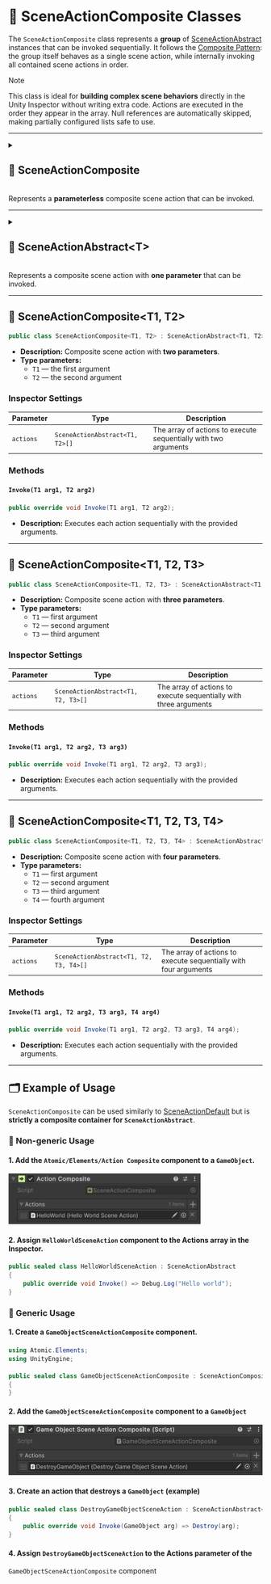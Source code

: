 # 🧩 SceneActionComposite Classes

The `SceneActionComposite` class represents a **group** of [SceneActionAbstract](SceneActionAbstract.md) instances that
can be invoked sequentially. It follows the [Composite Pattern](https://en.wikipedia.org/wiki/Composite_pattern): the
group itself behaves as a single scene action, while internally invoking all contained scene actions in order.

> [!NOTE]
> This class is ideal for **building complex scene behaviors** directly in the Unity Inspector without writing extra
> code. Actions are executed in the order they appear in the array. Null references are automatically skipped, making
> partially configured lists safe to use.

---

<details>
  <summary>
    <h2>🧩 SceneActionComposite</h2>
    <br> Represents a <b>parameterless</b> composite scene action that can be invoked.
  </summary>

```csharp
public class SceneActionComposite : SceneActionAbstract
```

- **Description:** Represents a **parameterless composite scene action**.
- **Usage:** Attach to a `GameObject`, assign a list of `SceneActionAbstract` implementations in the Inspector, and they
  will be invoked sequentially.

### 🛠 Inspector Settings

| Parameter | Description |
|-----------|-------------|
| `actions` | The array of scene actions to invoke in order |

### Field

#### `actions`
```csharp
public SceneActionAbstract[] actions;
```
- **Description:** The array of scene actions to invoke in order.
- **Access:** Read / Write

### Method

#### `Invoke()`
```csharp
public override void Invoke();
```
- **Description:** Executes each action in the `actions` array sequentially.

</details>


---

<details>
  <summary>
    <h2>🧩 SceneActionAbstract&lt;T&gt;</h2>
    <br> Represents a composite scene action with <b>one parameter</b> that can be invoked.
  </summary>


```csharp
public class SceneActionComposite<T> : SceneActionAbstract<T>
```

- **Description:** Composite scene action with **one parameter**.
- **Type parameter:** `T` — the argument type.

### 🛠 Inspector Settings

| Parameter | Description |
|-----------|-------------|
| `actions` | The array of scene actions to invoke in order |

### Field

#### `actions`
```csharp
public SceneActionAbstract<T>[] actions;
```
- **Description:** The array of scene actions to invoke in order.
- **Access:** Read / Write

### Method

#### `Invoke(T arg)`
```csharp
public override void Invoke(T arg);
```
- **Description:** Executes each action sequentially with the provided argument.

</details>

---

## 🧩 SceneActionComposite&lt;T1, T2&gt;

```csharp
public class SceneActionComposite<T1, T2> : SceneActionAbstract<T1, T2>
```

- **Description:** Composite scene action with **two parameters**.
- **Type parameters:**
    - `T1` — the first argument
    - `T2` — the second argument

### Inspector Settings

| Parameter | Type                            | Description                                                     |
|-----------|---------------------------------|-----------------------------------------------------------------|
| `actions` | `SceneActionAbstract<T1, T2>[]` | The array of actions to execute sequentially with two arguments |

### Methods

#### `Invoke(T1 arg1, T2 arg2)`

```csharp
public override void Invoke(T1 arg1, T2 arg2);
```

- **Description:** Executes each action sequentially with the provided arguments.

---

## 🧩 SceneActionComposite&lt;T1, T2, T3&gt;

```csharp
public class SceneActionComposite<T1, T2, T3> : SceneActionAbstract<T1, T2, T3>
```

- **Description:** Composite scene action with **three parameters**.
- **Type parameters:**
    - `T1` — first argument
    - `T2` — second argument
    - `T3` — third argument

### Inspector Settings

| Parameter | Type                                | Description                                                       |
|-----------|-------------------------------------|-------------------------------------------------------------------|
| `actions` | `SceneActionAbstract<T1, T2, T3>[]` | The array of actions to execute sequentially with three arguments |

### Methods

#### `Invoke(T1 arg1, T2 arg2, T3 arg3)`

```csharp
public override void Invoke(T1 arg1, T2 arg2, T3 arg3);
```

- **Description:** Executes each action sequentially with the provided arguments.

---

## 🧩 SceneActionComposite&lt;T1, T2, T3, T4&gt;

```csharp
public class SceneActionComposite<T1, T2, T3, T4> : SceneActionAbstract<T1, T2, T3, T4>
```

- **Description:** Composite scene action with **four parameters**.
- **Type parameters:**
    - `T1` — first argument
    - `T2` — second argument
    - `T3` — third argument
    - `T4` — fourth argument

### Inspector Settings

| Parameter | Type                                    | Description                                                      |
|-----------|-----------------------------------------|------------------------------------------------------------------|
| `actions` | `SceneActionAbstract<T1, T2, T3, T4>[]` | The array of actions to execute sequentially with four arguments |

### Methods

#### `Invoke(T1 arg1, T2 arg2, T3 arg3, T4 arg4)`

```csharp
public override void Invoke(T1 arg1, T2 arg2, T3 arg3, T4 arg4);
```

- **Description:** Executes each action sequentially with the provided arguments.

---

## 🗂 Example of Usage

`SceneActionComposite` can be used similarly to [SceneActionDefault](SceneActionDefault.md) but is **strictly a
composite container for `SceneActionAbstract`**.

### 🔹 Non-generic Usage

#### 1. Add the `Atomic/Elements/Action Composite` component to a `GameObject`.

<img src="../../Images/SceneActionComposite.png" alt="SceneActionComposite example" width="" height="100">

#### 2. Assign `HelloWorldSceneAction` component to the **Actions** array in the Inspector.

```csharp
public sealed class HelloWorldSceneAction : SceneActionAbstract
{
    public override void Invoke() => Debug.Log("Hello world");
}
```

### 🔹 Generic Usage

#### 1. Create a `GameObjectSceneActionComposite` component.

```csharp
using Atomic.Elements;
using UnityEngine;

public sealed class GameObjectSceneActionComposite : SceneActionComposite<GameObject>
{
}
```

#### 2. Add the `GameObjectSceneActionComposite` component to a `GameObject`

<img src="../../Images/GameObjectSceneActionComposite.png" alt="SceneActionComposite example" width="" height="100">

#### 3. Create an action that destroys a `GameObject` (example)

```csharp
public sealed class DestroyGameObjectSceneAction : SceneActionAbstract<GameObject>
{
    public override void Invoke(GameObject arg) => Destroy(arg);
}
```

#### 4. Assign `DestroyGameObjectSceneAction` to the **Actions** parameter of the
`GameObjectSceneActionComposite` component